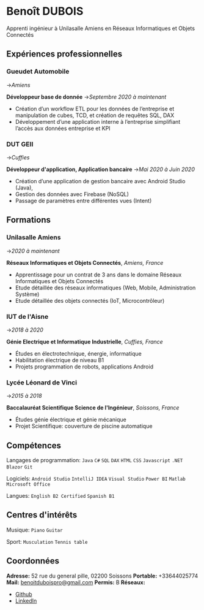 # **Benoît DUBOIS**
Apprenti ingénieur à Unilasalle Amiens en Réseaux Informatiques et Objets Connectés
## Expériences professionnelles
### Gueudet Automobile
->_Amiens_

**Développeur base de donnée**
->_Septembre 2020 à maintenant_

- Création d’un workflow ETL pour les données de l’entreprise et manipulation de cubes, TCD, et création de requêtes SQL, DAX
- Développement d’une application interne à l’entreprise simplifiant l’accès aux données entreprise et KPI
### DUT GEII
->_Cuffies_

**Développeur d'application, Application bancaire**
->_Mai 2020 à Juin 2020_

- Création d’une application de gestion bancaire avec Android Studio (Java),
- Gestion des données avec Firebase (NoSQL)
- Passage de paramètres entre différentes vues (Intent)
## Formations
### Unilasalle Amiens
->_2020 à maintenant_

**Réseaux Informatiques et Objets Connectés**, _Amiens, France_
- Apprentissage pour un contrat de 3 ans dans le domaine Réseaux Informatiques et Objets Connectés
- Etude détaillée des réseaux informatiques (Web, Mobile, Administration Système)
- Etude détaillée des objets connectés (IoT, Microcontrôleur)
### IUT de l'Aisne
->_2018 à 2020_

**Génie Electrique et Informatique Industrielle**,  _Cuffies, France_
- Études en électrotechnique, énergie, informatique
- Habilitation électrique de niveau B1
- Projets programmation de robots, applications Android
### Lycée Léonard de Vinci
->_2015 à 2018_

**Baccalauréat Scientifique Science de l'Ingénieur**,  _Soissons, France_
- Études génie électrique et génie mécanique
- Projet Scientifique: couverture de piscine automatique

## Compétences
Langages de programmation: `Java` `C#` `SQL` `DAX` `HTML` `CSS` `Javascript` `.NET` `Blazor` `Git`

Logiciels: `Android Studio` `IntelliJ IDEA` `Visual Studio` `Power BI` `Matlab` `Microsoft Office`

Langues: `English B2 Certified` `Spanish B1`

## Centres d'intérêts
Musique: `Piano` `Guitar`

Sport: `Musculation` `Tennis table`

## Coordonnées
**Adresse:** 52 rue du general pille, 02200 Soissons
**Portable:** +33644025774
**Mail:** benoitduboispro@gmail.com
**Permis:** B
**Réseaux:** 
* [Github](https://github.com/Weefle)
* [LinkedIn](https://www.linkedin.com/in/benoit-dubois-55484b165/)
